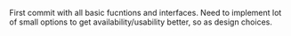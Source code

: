 First commit with all basic fucntions and interfaces.
Need to implement lot of small options to get availability/usability better, so as design choices.
